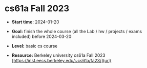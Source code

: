# cs61a Fall 2023
- **Start time:**
  2024-01-20

- **Goal:**
  finish the whole course (all the Lab / hw / projects / exams included)  before 2024-03-20

- **Level:**
  basic cs course

- **Resource:**
  Berkeley university cs61a Fall 2023 [https://inst.eecs.berkeley.edu/~cs61a/fa23/](url)
